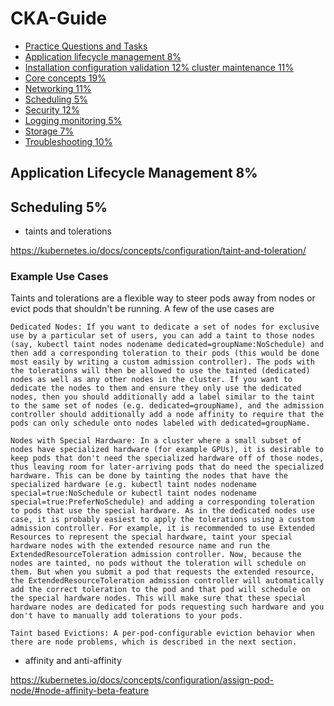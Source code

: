 # CKA-Guide


- [Practice Questions and Tasks](https://github.com/dombisza/cka#practice)  
- [Application lifecycle management 8%](https://github.com/nahian166/CKA-Guide/blob/main/README.md#application-lifecycle-management-8)  
- [Installation configuration validation 12% cluster maintenance 11%](https://github.com/nahian166/CKA-Guide/blob/main/README.md#installation-configuration--validation-12--cluster-maintenance-11)  
- [Core concepts 19%](https://github.com/nahian166/CKA-Guide/blob/main/README.md#core-concepts-19)  
- [Networking 11%](https://github.com/nahian166/CKA-Guide/blob/main/README.md#networking-11)  
- [Scheduling 5%](https://github.com/nahian166/CKA-Guide/blob/main/README.md#scheduling-5)  
- [Security 12%](https://github.com/nahian166/CKA-Guide/blob/main/README.md#security-12)  
- [Logging monitoring 5%](https://github.com/nahian166/CKA-Guide/blob/main/README.md#logging--monitoring-5)  
- [Storage 7%](https://github.com/nahian166/CKA-Guide/blob/main/README.md#storage-7)  
- [Troubleshooting 10%](https://github.com/nahian166/CKA-Guide/blob/main/README.md#troubleshooting-10)  




## Application Lifecycle Management 8%


## Scheduling 5%

- taints and tolerations

https://kubernetes.io/docs/concepts/configuration/taint-and-toleration/

### Example Use Cases

Taints and tolerations are a flexible way to steer pods away from nodes or evict pods that shouldn't be running. A few of the use cases are

    Dedicated Nodes: If you want to dedicate a set of nodes for exclusive use by a particular set of users, you can add a taint to those nodes (say, kubectl taint nodes nodename dedicated=groupName:NoSchedule) and then add a corresponding toleration to their pods (this would be done most easily by writing a custom admission controller). The pods with the tolerations will then be allowed to use the tainted (dedicated) nodes as well as any other nodes in the cluster. If you want to dedicate the nodes to them and ensure they only use the dedicated nodes, then you should additionally add a label similar to the taint to the same set of nodes (e.g. dedicated=groupName), and the admission controller should additionally add a node affinity to require that the pods can only schedule onto nodes labeled with dedicated=groupName.

    Nodes with Special Hardware: In a cluster where a small subset of nodes have specialized hardware (for example GPUs), it is desirable to keep pods that don't need the specialized hardware off of those nodes, thus leaving room for later-arriving pods that do need the specialized hardware. This can be done by tainting the nodes that have the specialized hardware (e.g. kubectl taint nodes nodename special=true:NoSchedule or kubectl taint nodes nodename special=true:PreferNoSchedule) and adding a corresponding toleration to pods that use the special hardware. As in the dedicated nodes use case, it is probably easiest to apply the tolerations using a custom admission controller. For example, it is recommended to use Extended Resources to represent the special hardware, taint your special hardware nodes with the extended resource name and run the ExtendedResourceToleration admission controller. Now, because the nodes are tainted, no pods without the toleration will schedule on them. But when you submit a pod that requests the extended resource, the ExtendedResourceToleration admission controller will automatically add the correct toleration to the pod and that pod will schedule on the special hardware nodes. This will make sure that these special hardware nodes are dedicated for pods requesting such hardware and you don't have to manually add tolerations to your pods.

    Taint based Evictions: A per-pod-configurable eviction behavior when there are node problems, which is described in the next section.

- affinity and anti-affinity

https://kubernetes.io/docs/concepts/configuration/assign-pod-node/#node-affinity-beta-feature








